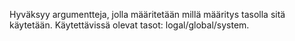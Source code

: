 Hyväksyy argumentteja, jolla määritetään millä määritys tasolla sitä käytetään. Käytettävissä olevat tasot: logal/global/system.
